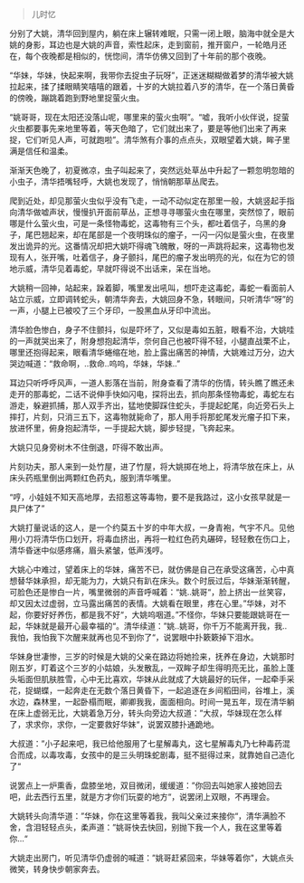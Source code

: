 > 儿时忆

分别了大姚，清华回到屋内，躺在床上辗转难眠，只需一闭上眼，脑海中就全是大姚的身影，耳边也是大姚的声音，索性起床，走到窗前，推开窗户，一轮皓月还在，每个夜晚都是相似的，恍惚间，清华仿佛又回到了十年前的那个夜晚。

“华妹，华妹，快起来啊，我带你去捉虫子玩呀”，正迷迷糊糊做着梦的清华被大姚拉起来，揉了揉眼睛笑嘻嘻的跟着，十岁的大姚拉着八岁的清华，在一个落日黄昏的傍晚，蹦跳着跑到野地里捉萤火虫。

“姚哥哥，现在太阳还没落山呢，哪里来的萤火虫啊”。“嘘，我听小伙伴说，捉萤火虫都要事先来地里等着，等天色暗了，它们就出来了，要是等他们出来了再来捉，它们听见人声，可就跑啦”。清华煞有介事的点点头，双眼望着大姚，眸子里满是信任和温柔。

渐渐天色晚了，初夏微凉，虫子叫起来了，突然远处草丛中升起了一颗忽明忽暗的小虫子，清华捂嘴轻呼，大姚也发现了，悄悄朝那草丛爬去。

爬到近处，却见那萤火虫似乎没有飞走，一动不动似定在那里一般，大姚竖起手指向清华做嘘声状，慢慢扒开面前草丛，正想寻寻哪萤火虫在哪里，突然惊了，眼前哪是什么萤火虫，可是一条怪物毒蛇，这毒物有三个头，都吐着信子，乌黑的身子，尾巴翘起来，却在尾部是一个夜明珠似的瘤子，一闪一闪似是萤火虫，在夜里发出诡异的光。这番情况却把大姚吓得魂飞魄散，呀的一声跳将起来，这毒物也发现有人，张开嘴，吐着信子，身子颤抖，尾巴的瘤子发出明亮的光，似在为它的领地示威，清华见着毒蛇，早就吓得说不出话来，呆在当地。

大姚稍一回神，站起来，跺着脚，嘴里发出吼叫，想吓走这毒蛇，毒蛇一看面前人站立示威，立即调转蛇头，朝清华奔去，大姚回身不急，转眼间，只听清华“呀”的一声，小腿上已被咬了三个牙印，一股黑血从牙印中流出。

清华脸色惨白，身子不住颤抖，似是吓坏了，又似是毒如五脏，眼看不治，大姚哇的一声就哭出来了，附身想抱起清华，奈何自己也被吓得不轻，小腿直战栗不止，哪里还抱得起来，眼看清华蜷缩在地，脸上露出痛苦的神情，大姚难过万分，边大哭边喊道：“救命啊，..救命..呜呜，华妹，华妹..”

耳边只听呼呼风声，一道人影落在当前，附身查看了清华的伤情，转头瞧了瞧还未走开的那毒蛇，二话不说伸手快如闪电，探将出去，抓向那条怪物毒蛇，毒蛇左右游走，躲避抓捕，那人双手齐出，猛地使脚踩住蛇头，手提起蛇尾，向近旁石头上摔打，片刻，只消三五下，这毒物就毙命了，那人用手将那蛇尾发光瘤子扣下来，放进怀里，俯身抱起清华，一手提起大姚，脚步轻提，飞奔起来。

大姚只见身旁树木不住倒退，吓得不敢出声。

片刻功夫，那人来到一处竹屋，进了竹屋，将大姚掷在地上，将清华放在床上，从床头药瓶里倒出两颗红色药丸，服到清华嘴里。

“哼，小娃娃不知天高地厚，去招惹这等毒物，要不是我路过，这小女孩早就是一具尸体了”

大姚打量说话的这人，是一个约莫五十岁的中年大叔，一身青袍，气宇不凡。见他用小刀将清华伤口划开，将毒血挤出，再将一粒红色药丸碾碎，轻轻敷在伤口上，清华昏迷中似感疼痛，眉头紧皱，低声浅哼。

大姚心中难过，望着床上的华妹，痛苦不已，就仿佛是自己在承受这痛苦，心中真想替华妹承担，却无能为力，大姚只有趴在床头。数个时辰过后，华妹渐渐转醒，可脸色还是惨白一片，嘴里微弱的声音呼喊着：“姚..姚哥“，脸上挤出一丝笑容，却又因太过虚弱，立马露出痛苦的表情。大姚看在眼里，疼在心里。”华妹，对不起，你要好好养伤，都是我不好“，大姚呜咽道。”不怪你，华妹只要能跟姚哥在一起，华妹就是最开心最幸福的“。清华续道：”姚..姚哥，你千万不能离开我，我..我怕，我怕我下次醒来就再也见不到你了“，说罢眼中扑簌簌掉下泪水。

华妹身世凄惨，三岁的时候是大姚的父亲在路边将她捡来，抚养在身边，大姚那时刚五岁，盯着这个三岁的小姑娘，头发散乱，一双眸子却生得明亮无比，虽脸上蓬头垢面但肌肤胜雪，心中无比喜欢，华妹从此就成了大姚最好的玩伴，一起牵手采花，捉蝴蝶，一起奔走在无数个落日黄昏下，一起追逐在乡间稻田间，谷堆上，溪水边，森林里，一起卧榻而眠，卿卿我我，面面相向。时间一晃五年，现在清华躺在床上虚弱无比，大姚着急万分，转头向旁边大叔道：”大叔，华妹现在怎么样了，求求你，求你，一定要救好华妹“，说罢双膝扑通跪地。

大叔道：”小子起来吧，我已给他服用了七星解毒丸，这七星解毒丸乃七种毒药混合而成，以毒攻毒，女孩中的是三头明珠蛇剧毒，挺不挺得过来，就靠她自己造化了“

说罢点上一炉熏香，盘膝坐地，双目微闭，缓缓道：”你回去叫她家人接她回去吧，此去西行五里，就是方才你们玩耍的地方“，说罢闭上双眼，不再理会。

大姚转头向清华道：”华妹，你在这里等着我，我叫父亲过来接你“，清华满脸不舍，含泪轻轻点头，柔声道：”姚哥快去快回，别抛下我一个人，我在这里等着你...“

大姚走出房门，听见清华仍虚弱的喊道：”姚哥赶紧回来，华妹等着你"，大姚点头微笑，转身快步朝家奔去。

